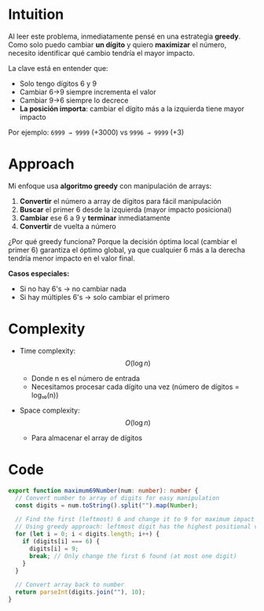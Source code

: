 # Intuition

Al leer este problema, inmediatamente pensé en una estrategia **greedy**. Como solo puedo cambiar **un dígito** y quiero **maximizar** el número, necesito identificar qué cambio tendría el mayor impacto.

La clave está en entender que:

- Solo tengo dígitos 6 y 9
- Cambiar 6→9 siempre incrementa el valor
- Cambiar 9→6 siempre lo decrece
- **La posición importa**: cambiar el dígito más a la izquierda tiene mayor impacto

Por ejemplo: `6999 → 9999` (+3000) vs `9996 → 9999` (+3)

# Approach

Mi enfoque usa **algoritmo greedy** con manipulación de arrays:

1. **Convertir** el número a array de dígitos para fácil manipulación
2. **Buscar** el primer 6 desde la izquierda (mayor impacto posicional)
3. **Cambiar** ese 6 a 9 y **terminar** inmediatamente
4. **Convertir** de vuelta a número

¿Por qué greedy funciona? Porque la decisión óptima local (cambiar el primer 6) garantiza el óptimo global, ya que cualquier 6 más a la derecha tendría menor impacto en el valor final.

**Casos especiales:**

- Si no hay 6's → no cambiar nada
- Si hay múltiples 6's → solo cambiar el primero

# Complexity

- Time complexity: $$O(\log n)$$

  - Donde n es el número de entrada
  - Necesitamos procesar cada dígito una vez (número de dígitos = log₁₀(n))

- Space complexity: $$O(\log n)$$
  - Para almacenar el array de dígitos

# Code

```typescript
export function maximum69Number(num: number): number {
  // Convert number to array of digits for easy manipulation
  const digits = num.toString().split("").map(Number);

  // Find the first (leftmost) 6 and change it to 9 for maximum impact
  // Using greedy approach: leftmost digit has the highest positional value
  for (let i = 0; i < digits.length; i++) {
    if (digits[i] === 6) {
      digits[i] = 9;
      break; // Only change the first 6 found (at most one digit)
    }
  }

  // Convert array back to number
  return parseInt(digits.join(""), 10);
}
```
